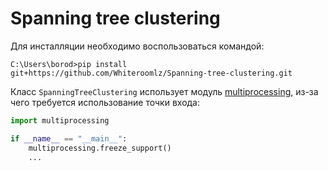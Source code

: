 # Spanning tree clustering

Для инсталляции необходимо воспользоваться командой:

    C:\Users\borod>pip install git+https://github.com/Whiteroomlz/Spanning-tree-clustering.git

Класс `SpanningTreeClustering` использует
модуль [multiprocessing](https://docs.python.org/3/library/multiprocessing.html), из-за чего требуется использование
точки входа:

```python
import multiprocessing

if __name__ == "__main__":
    multiprocessing.freeze_support()
    ...
```
